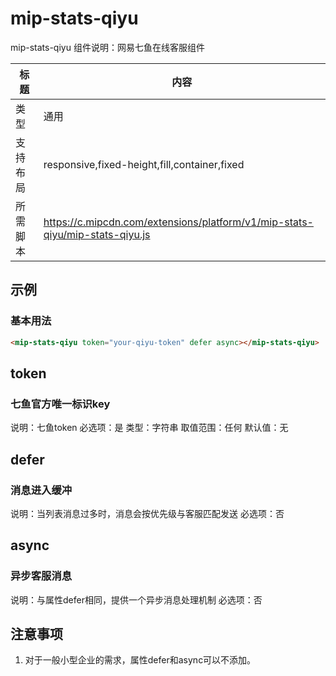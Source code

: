 # mip-stats-qiyu

mip-stats-qiyu 组件说明：网易七鱼在线客服组件

标题|内容
----|----
类型|通用
支持布局|responsive,fixed-height,fill,container,fixed
所需脚本|https://c.mipcdn.com/extensions/platform/v1/mip-stats-qiyu/mip-stats-qiyu.js

## 示例

### 基本用法
```html
<mip-stats-qiyu token="your-qiyu-token" defer async></mip-stats-qiyu>
```

## token

### 七鱼官方唯一标识key

说明：七鱼token
必选项：是
类型：字符串
取值范围：任何
默认值：无

## defer

### 消息进入缓冲

说明：当列表消息过多时，消息会按优先级与客服匹配发送
必选项：否

## async

### 异步客服消息

说明：与属性defer相同，提供一个异步消息处理机制
必选项：否

## 注意事项

1. 对于一般小型企业的需求，属性defer和async可以不添加。
